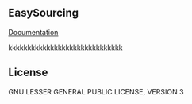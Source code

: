 ## EasySourcing

[Documentation](https://alikelleci.github.io/easysourcing)

kkkkkkkkkkkkkkkkkkkkkkkkkkkkkk

## License
GNU LESSER GENERAL PUBLIC LICENSE, VERSION 3 

